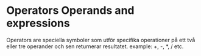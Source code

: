 # Operators Operands and expressions
Operators are speciella symboler som utför specifika operationer på ett två eller tre operander och sen returnerar resultatet.
example: +, -, *, / etc.
